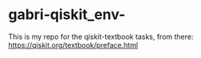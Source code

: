 # gabri-qiskit_env-

This is my repo for the qiskit-textbook tasks, from there: https://qiskit.org/textbook/preface.html
